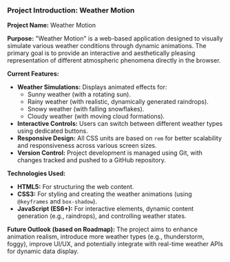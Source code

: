 ### Project Introduction: Weather Motion

**Project Name:** Weather Motion

**Purpose:**
"Weather Motion" is a web-based application designed to visually simulate various weather conditions through dynamic animations. The primary goal is to provide an interactive and aesthetically pleasing representation of different atmospheric phenomena directly in the browser.

**Current Features:**
*   **Weather Simulations:** Displays animated effects for:
    *   Sunny weather (with a rotating sun).
    *   Rainy weather (with realistic, dynamically generated raindrops).
    *   Snowy weather (with falling snowflakes).
    *   Cloudy weather (with moving cloud formations).
*   **Interactive Controls:** Users can switch between different weather types using dedicated buttons.
*   **Responsive Design:** All CSS units are based on `rem` for better scalability and responsiveness across various screen sizes.
*   **Version Control:** Project development is managed using Git, with changes tracked and pushed to a GitHub repository.

**Technologies Used:**
*   **HTML5:** For structuring the web content.
*   **CSS3:** For styling and creating the weather animations (using `@keyframes` and `box-shadow`).
*   **JavaScript (ES6+):** For interactive elements, dynamic content generation (e.g., raindrops), and controlling weather states.

**Future Outlook (based on Roadmap):**
The project aims to enhance animation realism, introduce more weather types (e.g., thunderstorm, foggy), improve UI/UX, and potentially integrate with real-time weather APIs for dynamic data display.
